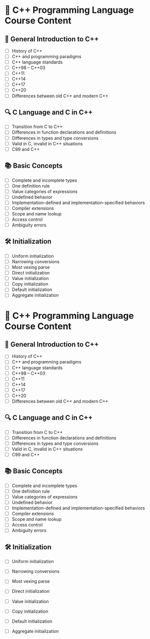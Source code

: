 # 📘 C++ Programming Language Course Content

## 🌟 General Introduction to C++
- [ ] History of C++
- [ ] C++ and programming paradigms
- [ ] C++ language standards
- [ ] C++98 – C++03
- [ ] C++11
- [ ] C++14
- [ ] C++17
- [ ] C++20
- [ ] Differences between old C++ and modern C++

## 🔍 C Language and C in C++
- [ ] Transition from C to C++
- [ ] Differences in function declarations and definitions
- [ ] Differences in types and type conversions
- [ ] Valid in C, invalid in C++ situations
- [ ] C99 and C++

## 📚 Basic Concepts
- [ ] Complete and incomplete types
- [ ] One definition rule
- [ ] Value categories of expressions
- [ ] Undefined behavior
- [ ] Implementation-defined and implementation-specified behaviors
- [ ] Compiler extensions
- [ ] Scope and name lookup
- [ ] Access control
- [ ] Ambiguity errors

## 🛠 Initialization
- [ ] Uniform initialization
- [ ] Narrowing conversions
- [ ] Most vexing parse
- [ ] Direct initialization
- [ ] Value initialization
- [ ] Copy initialization
- [ ] Default initialization
- [ ] Aggregate initialization

# 📘 C++ Programming Language Course Content

## 🌟 General Introduction to C++
- [ ] History of C++
- [ ] C++ and programming paradigms
- [ ] C++ language standards
- [ ] C++98 – C++03
- [ ] C++11
- [ ] C++14
- [ ] C++17
- [ ] C++20
- [ ] Differences between old C++ and modern C++

## 🔍 C Language and C in C++
- [ ] Transition from C to C++
- [ ] Differences in function declarations and definitions
- [ ] Differences in types and type conversions
- [ ] Valid in C, invalid in C++ situations
- [ ] C99 and C++

## 📚 Basic Concepts
- [ ] Complete and incomplete types
- [ ] One definition rule
- [ ] Value categories of expressions
- [ ] Undefined behavior
- [ ] Implementation-defined and implementation-specified behaviors
- [ ] Compiler extensions
- [ ] Scope and name lookup
- [ ] Access control
- [ ] Ambiguity errors

## 🛠 Initialization
- [ ] Uniform initialization
- [ ] Narrowing conversions
- [ ] Most vexing parse
- [ ] Direct initialization
- [ ] Value initialization
- [ ] Copy initialization
- [ ] Default initialization
- [ ] Aggregate initialization

